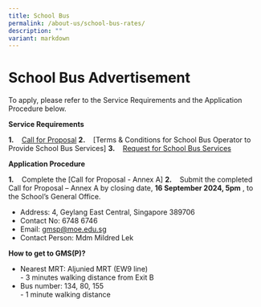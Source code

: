 ```yaml
---
title: School Bus
permalink: /about-us/school-bus-rates/
description: ""
variant: markdown
---
```

# **School Bus Advertisement**

To apply, please refer to the Service Requirements and the Application Procedure below.

**Service Requirements**  
  
**1.**    [Call for Proposal]((/files/1__2024_GMSP_Call_for_Proposals__For_Single_Bus_Service___final_.pdf))[](/files/1__2024_GMSP_Call_for_Proposals__For_Single_Bus_Service___final_.pdf)
**2.**    [Terms & Conditions for School Bus Operator to Provide School Bus Services] 
**3.**    [Request for School Bus Services]((/files/2__2024_GMSP_Information_from_Vendor__For_Single_Bus_Service_.pdf))[](/files/2__2024_GMSP_Information_from_Vendor__For_Single_Bus_Service_.pdf)

**Application Procedure**  
  
**1.**    Complete the [Call for Proposal - Annex A][](/files/4__2024_GMSP_Request_for_School_Bus_Service_and_T_C_Governing_the_Requests_for_Services___For_Single_Bus_Service_.pdf)
**2.**    Submit the completed Call for Proposal – Annex A by closing date, **16 September 2024, 5pm** , to the School’s General Office.

* Address: 4, Geylang East Central,&nbsp;Singapore 389706
* Contact No: 6748 6746
* Email: gmsp@moe.edu.sg
* Contact Person: Mdm Mildred Lek 

**How to get to GMS(P)?**

*   Nearest MRT: Aljunied MRT (EW9 line)  
    \- 3 minutes walking distance from Exit B
*   Bus number: 134, 80, 155  
    \- 1 minute walking distance